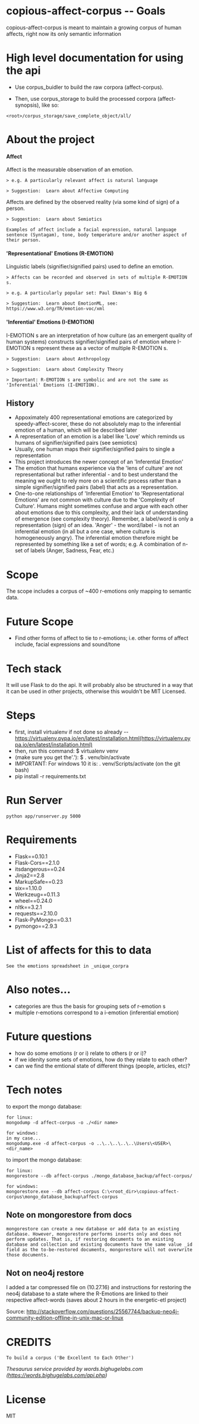 # copious-affect-corpus -- Goals
copious-affect-corpus is meant to maintain a growing corpus of human affects, right now its only semantic information

# High level documentation for using the api

* Use corpus_buidler to build the raw corpora (affect-corpus).

* Then, use corpus_storage to build the processed corpora (affect-synopsis), like so:

```
<root>/corpus_storage/save_complete_object/all/
```

# About the project
#### Affect
Affect is the measurable observation of an emotion.

	> e.g. A particularly relevant affect is natural language

	> Suggestion:  Learn about Affective Computing

Affects are defined by the observed reality (via some kind of sign) of a person.

	> Suggestion:  Learn about Semiotics

	Examples of affect include a facial expression, natural language sentence (Syntagam), tone, body temperature and/or another aspect of their person.

#### 'Representational' Emotions (R-EMOTION)
Linguistic labels (signifier/signified pairs) used to define an emotion.

	> Affects can be recorded and observed in sets of multiple R-EMOTION s.

	> e.g. A particularly popular set: Paul Ekman's Big 6

	> Suggestion:  Learn about EmotionML, see: https://www.w3.org/TR/emotion-voc/xml

#### 'Inferential' Emotions (I-EMOTION)
I-EMOTION s are an interpretation of how culture (as an emergent quality of human systems) constructs signifier/signified pairs of emotion where I-EMOTION s represent these as a vector of multiple R-EMOTION s.

	> Suggestion:  Learn about Anthropology

	> Suggestion:  Learn about Complexity Theory

	> Important: R-EMOTION s are symbolic and are not the same as 'Inferential' Emotions (I-EMOTION).

## History

* Appoximately 400 representational emotions are categorized by speedy-affect-scorer, these do not absolutely map to the inferential emotion of a human, which will be described later
* A representation of an emotion is a label like 'Love' which reminds us humans of signifier/signified pairs (see semiotics)
* Usually, one human maps their signifier/signified pairs to single a representation
* This project introduces the newer concept of an 'Inferential Emotion'
* The emotion that humans experience via the 'lens of culture' are not representational but rather inferential - and to best understand the meaning we ought to rely more on a scientific process rather than a simple signifier/signified pairs (label) that acts as a representation.
* One-to-one relationships of 'Inferential Emotion' to 'Representational Emotions' are not common with culture due to the 'Complexity of Culture'. Humans might sometimes confuse and argue with each other about emotions due to this complexity, and their lack of understanding of emergence (see complexity theory). Remember, a label/word is only a representation (sign) of an idea. 'Anger' - the word/label - is not an inferential emotion (in all but a one case, where culture is homogeneously angry). The inferential emotion therefore might be represented by something like a set of words; e.g. A combination of n-set of labels (Anger, Sadness, Fear, etc.)


# Scope
The scope includes a corpus of ~400 r-emotions only mapping to semantic data.

# Future Scope
* Find other forms of affect to tie to r-emotions; i.e. other forms of affect include, facial expressions and sound/tone

# Tech stack
It will use Flask to do the api. It will probably also be structured in a way that it can be used in other projects, otherwise this wouldn't be MIT Licensed.

# Steps
* first, install virtualenv if not done so already -- https://virtualenv.pypa.io/en/latest/installation.html(https://virtualenv.pypa.io/en/latest/installation.html)
* then, run this command: $ virtualenv venv
* (make sure you get the'.'): $ . venv/bin/activate
* IMPORTANT: For windows 10 it is: . venv/Scripts/activate (on the git bash)
* pip install -r requirements.txt

# Run Server

```
python app/runserver.py 5000
```

# Requirements

* Flask==0.10.1
* Flask-Cors==2.1.0
* itsdangerous==0.24
* Jinja2==2.8
* MarkupSafe==0.23
* six==1.10.0
* Werkzeug==0.11.3
* wheel==0.24.0
* nltk==3.2.1
* requests==2.10.0
* Flask-PyMongo==0.3.1
* pymongo==2.9.3


# List of affects for this to data
```
See the emotions spreadsheet in _unique_corpra
```

# Also notes...
* categories are thus the basis for grouping sets of r-emotion s
* multiple r-emotions correspond to a i-emotion (inferential emotion)

# Future questions
* how do some emotions (r or i) relate to others (r or i)?
* if we idenity some sets of emotions, how do they relate to each other?
* can we find the emtional state of different things (people, articles, etc)?

# Tech notes
to export the mongo database:
```
for linux:
mongodump -d affect-corpus -o ./<dir name>

for windows:
in my case...
mongodump.exe -d affect-corpus -o ..\..\..\..\..\Users\<USER>\<dir_name>
```
to import the mongo database:

```
for linux:
mongorestore --db affect-corpus ./mongo_database_backup/affect-corpus/

for windows:
mongorestore.exe --db affect-corpus C:\<root_dir>\copious-affect-corpus\mongo_database_backup\affect-corpus
```

## Note on mongorestore from docs

```
mongorestore can create a new database or add data to an existing database. However, mongorestore performs inserts only and does not perform updates. That is, if restoring documents to an existing database and collection and existing documents have the same value _id field as the to-be-restored documents, mongorestore will not overwrite those documents.
```

## Not on neo4j restore
I added a tar compressed file on (10.27.16) and instructions for restoring the neo4j database to a state where the R-Emotions are linked to their respective affect-words (saves about 2 hours in the energetic-etl project)

Source:
http://stackoverflow.com/questions/25567744/backup-neo4j-community-edition-offline-in-unix-mac-or-linux


# CREDITS
```
To build a corpus ('Be Excellent to Each Other')
```

_Thesaurus service provided by words.bighugelabs.com (https://words.bighugelabs.com/api.php)_

# License

MIT
